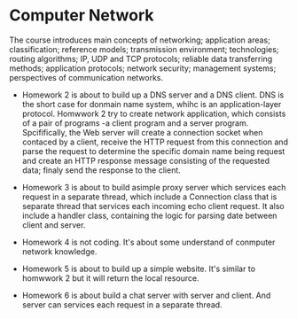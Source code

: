 # Computer Network

The course introduces main concepts of networking; application areas; classification; reference
models; transmission environment; technologies; routing algorithms; IP, UDP and TCP protocols;
reliable data transferring methods; application protocols; network security; management systems;
perspectives of communication networks.

  * Homework 2 is about to build up a DNS server and a DNS client. DNS is the short case for donmain name system, whihc is an application-layer protocol.
Homwwork 2 try to create network application, which consists of a pair of programs -a client program and a server program. Spcififically, the Web server will create a connection socket
when contaced by a client, receive the HTTP request from this connection and parse the request to determine the specific domain name being request and create an HTTP response message 
consisting of the requested data; finaly send the response to the client.

  * Homework 3 is about to build asimple proxy server which services each request in a separate thread, which include a Connection class that is separate thread that services each
 incoming echo client request. It also include a handler class, containing the logic for parsing date between client and server.
 
  * Homework 4 is not coding. It's about some understand of conmputer network knowledge.

  * Homework 5 is about to build up a simple website. It's similar to homwwork 2 but it will return the local resource.

  * Homework 6 is about build a chat server with server and client. And server can services each request in a separate thread.
 

